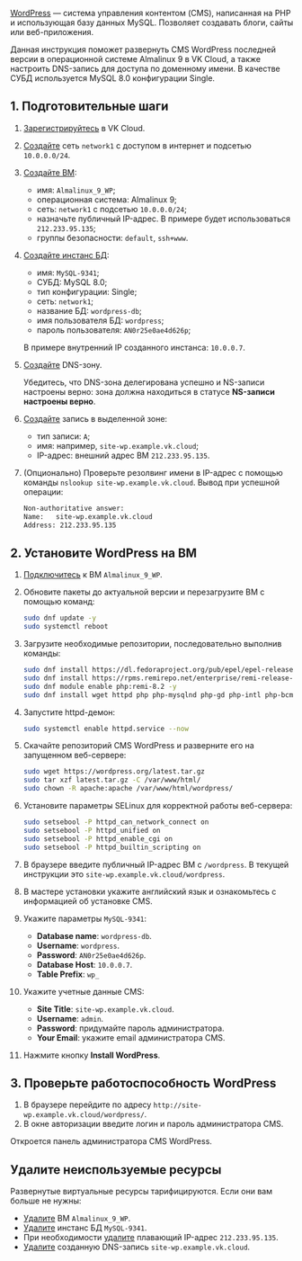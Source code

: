 [WordPress](https://wordpress.org) ― система управления контентом (CMS), написанная на PHP и использующая базу данных MySQL. Позволяет создавать блоги, сайты или веб-приложения.

Данная инструкция поможет развернуть CMS WordPress последней версии в операционной системе Almalinux 9 в VK Cloud, а также настроить DNS-запись для доступа по доменному имени. В качестве СУБД используется MySQL 8.0 конфигурации Single.

## 1. Подготовительные шаги

1. [Зарегистрируйтесь](/ru/additionals/start/account-registration) в VK Cloud.
1. [Создайте](/ru/networks/vnet/operations/manage-net#sozdanie_seti) сеть `network1` с доступом в интернет и подсетью `10.0.0.0/24`.
1. [Создайте ВМ](/ru/base/iaas/instructions/vm/vm-create):

   - имя: `Almalinux_9_WP`;
   - операционная система: Almalinux 9;
   - сеть: `network1` с подсетью `10.0.0.0/24`;
   - назначьте публичный IP-адрес. В примере будет использоваться `212.233.95.135`;
   - группы безопасности: `default`, `ssh+www`.

1. [Создайте инстанс БД](/ru/dbs/dbaas/instructions/create/create-single-replica):

   - имя: `MySQL-9341`;
   - СУБД: MySQL 8.0;
   - тип конфигурации: Single;
   - сеть: `network1`;
   - название БД: `wordpress-db`;
   - имя пользователя БД: `wordpress`;
   - пароль пользователя: `AN0r25e0ae4d626p`;

   В примере внутренний IP созданного инстанса: `10.0.0.7`.

1. [Создайте](/ru/networks/dns/publicdns#sozdanie_dns_zony) DNS-зону.

   <warn>

   Убедитесь, что DNS-зона делегирована успешно и NS-записи настроены верно: зона должна находиться в статусе **NS-записи настроены верно**.

   </warn>

1. [Создайте](/ru/networks/dns/publicdns#dobavlenie_resursnyh_zapisey) запись в выделенной зоне:

   - тип записи: `A`;
   - имя: например, `site-wp.example.vk.cloud`;
   - IP-адрес: внешний адрес ВМ `212.233.95.135`.

1. (Опционально) Проверьте резолвинг имени в IP-адрес с помощью команды `nslookup site-wp.example.vk.cloud`. Вывод при успешной операции:

   ```bash
   Non-authoritative answer:
   Name:   site-wp.example.vk.cloud
   Address: 212.233.95.135
   ```

## 2. Установите WordPress на ВМ

1. [Подключитесь](/ru/base/iaas/instructions/vm/vm-connect/vm-connect-nix) к ВМ `Almalinux_9_WP`.
1. Обновите пакеты до актуальной версии и перезагрузите ВМ с помощью команд:

   ```bash
   sudo dnf update -y
   sudo systemctl reboot
   ```

1. Загрузите необходимые репозитории, последовательно выполнив команды:

   ```bash
   sudo dnf install https://dl.fedoraproject.org/pub/epel/epel-release-latest-9.noarch.rpm -y
   sudo dnf install https://rpms.remirepo.net/enterprise/remi-release-9.rpm -y
   sudo dnf module enable php:remi-8.2 -y
   sudo dnf install wget httpd php php-mysqlnd php-gd php-intl php-bcmath php-pecl-zip -y
   ```

1. Запустите httpd-демон:

   ```bash
   sudo systemctl enable httpd.service --now
   ```

1. Скачайте репозиторий CMS WordPress и разверните его на запущенном веб-сервере:

   ```bash
   sudo wget https://wordpress.org/latest.tar.gz
   sudo tar xzf latest.tar.gz -C /var/www/html/
   sudo chown -R apache:apache /var/www/html/wordpress/
   ```

1. Установите параметры SELinux для корректной работы веб-сервера:

   ```bash
   sudo setsebool -P httpd_can_network_connect on
   sudo setsebool -P httpd_unified on
   sudo setsebool -P httpd_enable_cgi on
   sudo setsebool -P httpd_builtin_scripting on
   ```

1. В браузере введите публичный IP-адрес ВМ с `/wordpress`. В текущей инструкции это `site-wp.example.vk.cloud/wordpress`.
1. В мастере установки укажите английский язык и ознакомьтесь с информацией об установке CMS.
1. Укажите параметры `MySQL-9341`:

   - **Database name**: `wordpress-db`.
   - **Username**: `wordpress`.
   - **Password**: `AN0r25e0ae4d626p`.
   - **Database Host**: `10.0.0.7`.
   - **Table Prefix**: `wp_`

1. Укажите учетные данные CMS:

   - **Site Title**: `site-wp.example.vk.cloud`.
   - **Username**: `admin`.
   - **Password**: придумайте пароль администратора.
   - **Your Email**: укажите email администратора CMS.

1. Нажмите кнопку **Install WordPress**.

## 3. Проверьте работоспособность WordPress

1. В браузере перейдите по адресу `http://site-wp.example.vk.cloud/wordpress/`.
1. В окне авторизации введите логин и пароль администратора CMS.

Откроется панель администратора CMS WordPress.

## Удалите неиспользуемые ресурсы

Развернутые виртуальные ресурсы тарифицируются. Если они вам больше не нужны:

- [Удалите](/ru/base/iaas/instructions/vm/vm-manage#udalenie_vm) ВМ `Almalinux_9_WP`.
- [Удалите](/ru/dbs/dbaas/instructions/manage-instance/mysql#udalenie_instansa_bd_ili_ego_hostov) инстанс БД `MySQL-9341`.
- При необходимости [удалите](/ru/networks/vnet/operations/manage-floating-ip#udalenie_plavayushchego_ip_adresa_iz_proekta) плавающий IP-адрес `212.233.95.135`.
- [Удалите](/ru/networks/dns/publicdns#udalenie_resursnyh_zapisey) созданную DNS-запись `site-wp.example.vk.cloud`.
